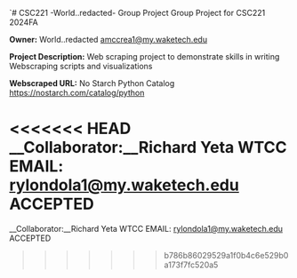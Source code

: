 `# CSC221 -World..redacted- Group Project
Group Project for CSC221 2024FA

__Owner:__ World..redacted <amccrea1@my.waketech.edu>

__Project Description:__ Web scraping project to demonstrate skills in writing Webscraping scripts and visualizations

__Webscraped URL:__ No Starch Python Catalog https://nostarch.com/catalog/python

<<<<<<< HEAD
__Collaborator:__Richard Yeta WTCC EMAIL: rylondola1@my.waketech.edu ACCEPTED
=======
__Collaborator:__Richard Yeta WTCC EMAIL: rylondola1@my.waketech.edu ACCEPTED
>>>>>>> b786b86029529a1f0b4c6e529b0a173f7fc520a5
